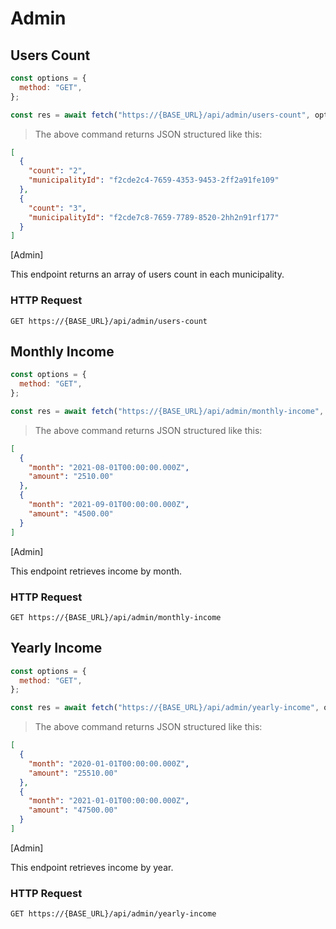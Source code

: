 # Admin

## Users Count

```javascript
const options = {
  method: "GET",
};

const res = await fetch("https://{BASE_URL}/api/admin/users-count", options);
```

> The above command returns JSON structured like this:

```json
[
  {
    "count": "2",
    "municipalityId": "f2cde2c4-7659-4353-9453-2ff2a91fe109"
  },
  {
    "count": "3",
    "municipalityId": "f2cde7c8-7659-7789-8520-2hh2n91rf177"
  }
]
```

<p class="policies">[Admin]</p>

This endpoint returns an array of users count in each municipality.

### HTTP Request

`GET https://{BASE_URL}/api/admin/users-count`

## Monthly Income

```javascript
const options = {
  method: "GET",
};

const res = await fetch("https://{BASE_URL}/api/admin/monthly-income", options);
```

> The above command returns JSON structured like this:

```json
[
  {
    "month": "2021-08-01T00:00:00.000Z",
    "amount": "2510.00"
  },
  {
    "month": "2021-09-01T00:00:00.000Z",
    "amount": "4500.00"
  }
]
```

<p class="policies">[Admin]</p>

This endpoint retrieves income by month.

### HTTP Request

`GET https://{BASE_URL}/api/admin/monthly-income`

## Yearly Income

```javascript
const options = {
  method: "GET",
};

const res = await fetch("https://{BASE_URL}/api/admin/yearly-income", options);
```

> The above command returns JSON structured like this:

```json
[
  {
    "month": "2020-01-01T00:00:00.000Z",
    "amount": "25510.00"
  },
  {
    "month": "2021-01-01T00:00:00.000Z",
    "amount": "47500.00"
  }
]
```

<p class="policies">[Admin]</p>

This endpoint retrieves income by year.

### HTTP Request

`GET https://{BASE_URL}/api/admin/yearly-income`
